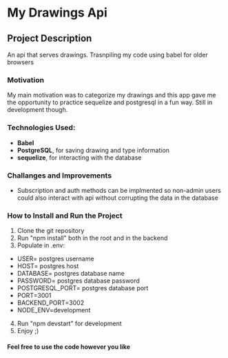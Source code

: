 # My Drawings Api

## Project Description
An api that serves drawings. Trasnpiling my code using babel for older browsers

### Motivation
My main motivation was to categorize my drawings and this app gave me the opportunity to practice sequelize and postgresql in a fun way. Still in development though.

### Technologies Used:
*   **Babel** 
*   **PostgreSQL**, for saving drawing and type information 
*   **sequelize**, for interacting with the database

### Challanges and Improvements
*   Subscription and auth methods can be implmented so non-admin users could also interact with api without corrupting the data in the database


### How to Install and Run the Project
1.  Clone the git repository
2.  Run "npm install" both in the root and in the backend 
3.  Populate in .env:

*   USER= postgres username
*   HOST= postgres host
*   DATABASE= postgres database name
*   PASSWORD= postgres database password
*   POSTGRESQL_PORT= postgres database port
*   PORT=3001
*   BACKEND_PORT=3002
*   NODE_ENV=development

4.  Run "npm devstart" for development
5.  Enjoy ;)

#### Feel free to use the code however you like 
